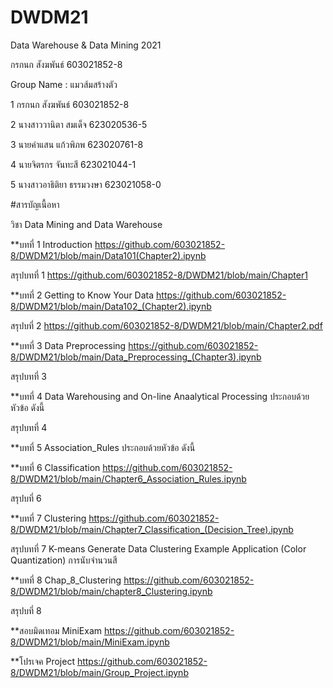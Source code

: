 # DWDM21
Data Warehouse &amp; Data Mining 2021

กรกนก สังฆพันธ์ 603021852-8

Group Name : แมวส้มสร้างตัว

1 กรกนก สังฆพันธ์ 603021852-8

2 นางสาววานิตา สมเด็จ 623020536-5	

3 นายคำแสน แก้วพิภพ 623020761-8

4 นายจิตรกร จันทะสี 623021044-1

5 นางสาวอาธิติยา ธรรมวงษา 623021058-0

#สารบัญเนื้อหา

วิชา Data Mining and Data Warehouse

**บทที่ 1 Introduction https://github.com/603021852-8/DWDM21/blob/main/Data101(Chapter2).ipynb

สรุปบทที่ 1 https://github.com/603021852-8/DWDM21/blob/main/Chapter1



**บทที่ 2 Getting to Know Your Data https://github.com/603021852-8/DWDM21/blob/main/Data102_(Chapter2).ipynb

 สรุปบที่ 2  https://github.com/603021852-8/DWDM21/blob/main/Chapter2.pdf
 


**บทที่ 3 Data Preprocessing https://github.com/603021852-8/DWDM21/blob/main/Data_Preprocessing_(Chapter3).ipynb

สรุปบทที่ 3



**บทที่ 4 Data Warehousing and On-line Anaalytical Processing ประกอบด้วยหัวข้อ ดังนี้

สรุปบทที่ 4



**บทที่ 5 Association_Rules ประกอบด้วยหัวข้อ ดังนี้




**บทที่ 6 Classification https://github.com/603021852-8/DWDM21/blob/main/Chapter6_Association_Rules.ipynb

สรุปบที่ 6



**บทที่ 7 Clustering https://github.com/603021852-8/DWDM21/blob/main/Chapter7_Classification_(Decision_Tree).ipynb

สรุปบทที่ 7
K-means
Generate Data
Clustering
Example Application (Color Quantization)
การนับจำนวนสี


**บทที่ 8 Chap_8_Clustering https://github.com/603021852-8/DWDM21/blob/main/chapter8_Clustering.ipynb

สรุปบที่ 8

**สอบมิดเทอม MiniExam https://github.com/603021852-8/DWDM21/blob/main/MiniExam.ipynb

**โปรเจค Project https://github.com/603021852-8/DWDM21/blob/main/Group_Project.ipynb
